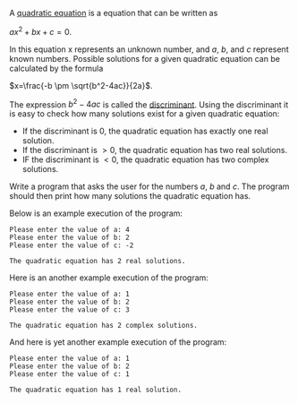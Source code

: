 A [quadratic equation](https://en.wikipedia.org/wiki/Quadratic_equation) is a equation that can be written as

$ax^2 + bx + c = 0$.

In this equation x represents an unknown number, and $a$, $b$, and $c$ represent known numbers.
Possible solutions for a given quadratic equation can be calculated by the formula

$x=\frac{-b \pm \sqrt{b^2-4ac}}{2a}$.

The expression $b^2-4ac$ is called the
[discriminant](https://en.wikipedia.org/wiki/Quadratic_equation#Discriminant).
Using the discriminant it is easy to check how many solutions exist for a given quadratic equation:

- If the discriminant is $0$, the quadratic equation has exactly one real solution.
- If the discriminant is $>0$, the quadratic equation has two real solutions.
- IF the discriminant is $<0$, the quadratic equation has two complex solutions.

Write a program that asks the user for the numbers $a$, $b$ and $c$.
The program should then print how many solutions the quadratic equation has.

Below is an example execution of the program:

    Please enter the value of a: 4
    Please enter the value of b: 2
    Please enter the value of c: -2

    The quadratic equation has 2 real solutions.


Here is an another example execution of the program:

    Please enter the value of a: 1
    Please enter the value of b: 2
    Please enter the value of c: 3

    The quadratic equation has 2 complex solutions.


And here is yet another example execution of the program:

    Please enter the value of a: 1
    Please enter the value of b: 2
    Please enter the value of c: 1

    The quadratic equation has 1 real solution.

